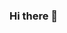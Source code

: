 ### Hi there 👋

<!--
**gliao2/gliao2** is a ✨ _special_ ✨ repository because its `README.md` (this file) appears on your GitHub profile.

Here are some ideas to get you started:

- 🌱 I’m currently learning Artificial Intelligence
- 😄 Pronouns: he/him
- ⚡ Fun fact: I own 11 pygora goats on a small farm.
-->
